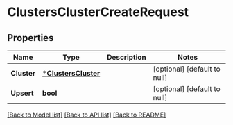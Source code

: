 # ClustersClusterCreateRequest

## Properties
Name | Type | Description | Notes
------------ | ------------- | ------------- | -------------
**Cluster** | [***ClustersCluster**](clustersCluster.md) |  | [optional] [default to null]
**Upsert** | **bool** |  | [optional] [default to null]

[[Back to Model list]](../README.md#documentation-for-models) [[Back to API list]](../README.md#documentation-for-api-endpoints) [[Back to README]](../README.md)

